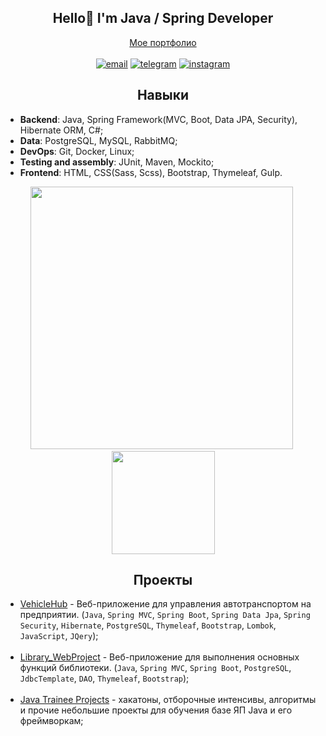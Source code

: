 
<h2 align="center"> Hello👋 I'm Java / Spring Developer</h2>
<p align="center">
  <a href="https://emir1hub.github.io/">Мое портфолио</a>
  <br><br>
  <a href="emir230301@gmail.com"><img src="https://img.shields.io/badge/email-blue?style=for-the-badge&logo=gmail&logoColor=orange&color=050505" alt="email"></a>
  <a href="https://t.me/cokln"><img src="https://img.shields.io/badge/Telegram-2CA5E0?style=for-the-badge&logo=telegram&logoColor=27A0D9&color=050505" alt="telegram"></a>
  <a href="https://www.instagram.com/luckyonekid"><img src="https://img.shields.io/badge/Instagram-%23E4405F.svg?style=for-the-badge&logo=Instagram&logoColor=B4068E&color=050505" alt="instagram"></a>
</p>

<h2 align="center">Навыки</h2>

* **Backend**: Java, Spring Framework(MVC, Boot, Data JPA, Security), Hibernate ORM, C#;
* **Data**: PostgreSQL, MySQL, RabbitMQ;
* **DevOps**: Git, Docker, Linux;
* **Testing and assembly**: JUnit, Maven, Mockito;
* **Frontend**: HTML, CSS(Sass, Scss), Bootstrap, Thymeleaf, Gulp.

<a>
  <p align="center">
    <img src="https://github-readme-stats.vercel.app/api?username=EMIR1HUB&theme=nightowl&text_color=7dc4fa" width="420"/>&nbsp;
    <img src="https://github-readme-stats.vercel.app/api/top-langs/?username=EMIR1HUB&layout=compact&hide=sass&theme=nightowl&text_color=7dc4fa" height="165"/>
  </p>
</a>

<h2 align="center">Проекты</h2>

- [VehicleHub](https://github.com/EMIR1HUB/FleetHub) - Веб-приложение для управления автотранспортом на предприятии. (`Java`, `Spring MVC`, `Spring Boot`, `Spring Data Jpa`, `Spring Security`, `Hibernate`, `PostgreSQL`, `Thymeleaf`, `Bootstrap`, `Lombok`, `JavaScript`, `JQery`);
<br><br>
- [Library_WebProject](https://github.com/EMIR1HUB/Library_WebProject) - Веб-приложение для выполнения основных функций библиотеки.
(`Java`, `Spring MVC`, `Spring Boot`, `PostgreSQL`, `JdbcTemplate`, `DAO`, `Thymeleaf`, `Bootstrap`);
<br><br>
- [Java Trainee Projects](https://github.com/EMIR1HUB/Java-Trainee-Projects/tree/main) - хакатоны, отборочные интенсивы, алгоритмы и прочие небольшие проекты для обучения базе ЯП Java и его фреймворкам;

